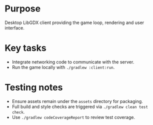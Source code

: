 # Purpose
Desktop LibGDX client providing the game loop, rendering and user interface.

# Key tasks
- Integrate networking code to communicate with the server.
- Run the game locally with `./gradlew :client:run`.

# Testing notes
- Ensure assets remain under the `assets` directory for packaging.
- Full build and style checks are triggered via `./gradlew clean test check`.
- Use `./gradlew codeCoverageReport` to review test coverage.
